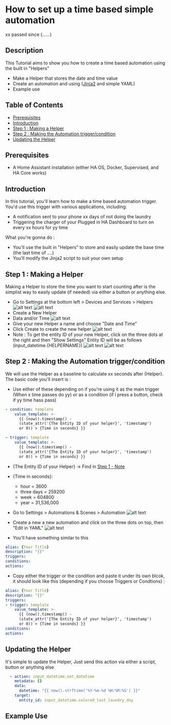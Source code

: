 # How to set up a time based simple automation
xx passed since (......)

## Description
This Tutorial aims to show you how to create a time based automation using the built in "Helpers"
- Make a Helper that stores the date and time value
- Create an automation and using ([Jinja2](https://jinja.palletsprojects.com/en/stable/) and simple YAML)
- Example use

## Table of Contents
- [Prerequisites](#prerequisites)
- [Introduction](#introduction)
- [Step 1 : Making a Helper](#step-1--making-a-helper)
- [Step 2 : Making the Automation trigger/condition](#step-2--making-the-automation-triggercondition)
- [Updating the Helper](#updating-the-helper)



## Prerequisites
- A Home Assistant installation (either HA OS, Docker, Supervised, and HA Core works)

## Introduction
In this tutorial, you'll learn how to make a time based automation trigger. You'd use this trigger with various applications, including:
- A notification sent to your phone  xx days of not doing the laundry
- Triggering the charger of your Plugged in HA Dashboard to turn on every xx hours for yy time

What you're gonna do : 
- You'll use the built in "Helpers" to store and easily update the base time (the last time of ....)
- You'll modify the Jinja2 script to suit your own setup

## Step 1 : Making a Helper
Making a Helper to store the time you want to start counting after is the simplist way to easily update (if needed) via either a button or anything else.
- Go to Settings at the bottom left > Devices and Services > Helpers
![alt text](image-1.png)
![alt text](image-3.png)
- Create a New Helper
- Data and/or Time
![alt text](image-5.png)
- Give your new Helper a name and choose "Date and Time"
- Click Create to create the new helper
![alt text](image-6.png)
- Note : To get the entity ID of your new Helper, click on the three dots at the right and then "Show Settings" Entity ID will be as follows (input_datetime.{HELPERNAME})
![alt text](image-7.png)
![alt text](image-8.png)

## Step 2 : Making the Automation trigger/condition
We will use the Helper as a baseline to calculate xx seconds after {Helper}.
The basic code you'll insert is :

- Use either of these depending on if you're using it as the main trigger (When x time passes do yy) or as a condition (if i press a button, check if yy time hass pass)

```YAML
- condition: template
    value_template: >-
      {{ (now().timestamp() -
      (state_attr('{The Entity ID of your helper}', 'timestamp')
      or 0)) > {Time in seconds} }}
```
```YAML
- trigger: template
    value_template: >-
      {{ (now().timestamp() -
      (state_attr('{The Entity ID of your helper}', 'timestamp')
      or 0)) > {Time in seconds} }}
```

- {The Entity ID of your Helper} -> Find in [Step 1 - Note ](#step-1--making-a-helper)
- {Time in seconds}: 
    - hour = 3600
    - three days = 259200
    - week = 604800
    - year = 31,536,000



- Go to Settings > Automations & Scenes > Automation 
![alt text](image-1.png)
- Create a new a new automation and click on the three dots on top, then "Edit in YAML"
![alt text](image-9.png)
- You'll have something similar to this
```yaml
alias: {Your Title}
description: "{}"
triggers:
conditions:
actions:
```
- Copy either the trigger or the condition and paste it under its own blcok, it should look like this (depending if you choose Triggers or Condtions) :

```yaml
alias: {Your Title}
description: "{}"
triggers:
- trigger: template
    value_template: >-
      {{ (now().timestamp() -
      (state_attr('{The Entity ID of your helper}', 'timestamp')
      or 0)) > {Time in seconds} }}
conditions:
actions:
```


## Updating the Helper
It's simple to update the Helper, Just send this action via either a script, button or anything else
```YAML
  - action: input_datetime.set_datetime
    metadata: {}
    data:
      datetime: "{{ now().strftime('%Y-%m-%d %H:%M:%S') }}"
    target:
      entity_id: input_datetime.colored_last_laundry_day
```


## Example Use
